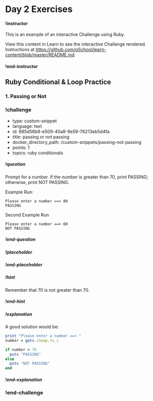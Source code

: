 # Day 2 Exercises

#### !instructor

This is an example of an interactive Challenge using Ruby.

View this content in Learn to see the interactive Challenge rendered. Instructions at https://github.com/gSchool/learn-content/blob/master/README.md

#### !end-instructor

## Ruby Conditional & Loop Practice

### 1. Passing or Not

<!-- >>>>>>>>>>>>>>>>>>>>>> BEGIN CHALLENGE >>>>>>>>>>>>>>>>>>>>>> -->
<!-- Replace everything in square brackets [] and remove brackets  -->

### !challenge
* type: custom-snippet
* language: text
* id: 885d56b8-e509-40a8-9e59-76213eb5d4fa
* title: passing or not passing
* docker_directory_path: /custom-snippets/passing-not-passing
* points: 1
* topics: ruby conditionals

##### !question

Prompt for a number. If the number is greater than 70, print PASSING; otherwise, print NOT PASSING.

Example Run:

```
Please enter a number ==> 80
PASSING
```

Second Example Run

```
Please enter a number ==> 60
NOT PASSING
```

##### !end-question

##### !placeholder

##### !end-placeholder

<!-- other optional sections -->
##### !hint 

Remember that 70 is not greater than 70.

##### !end-hint

##### !explanation 

A good solution would be:

```ruby
print "Please enter a number ==> "
number = gets.chomp.to_i

if number > 70
  puts "PASSING"
else
  puts "NOT PASSING"
end
```

##### !end-explanation

### !end-challenge

<!-- ======================= END CHALLENGE ======================= -->
